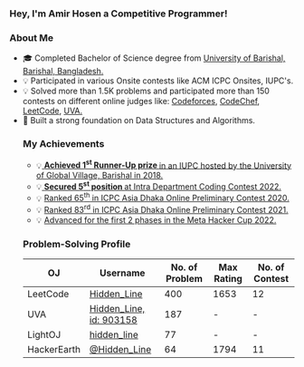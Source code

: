 <h3 align="left">Hey, I'm Amir Hosen a Competitive Programmer!</h3>
<!---
<p align="left">
  <a href="https://leetcode.com/Hidden_Line/">
    <img src="https://cp-badges.deta.dev/leetcode/Hidden_Line" alt="Leetcode" />
  </a>
  <a href="https://codeforces.com/profile/HiddenLine">
    <img src="https://cp-badges.deta.dev/codeforces/HiddenLine" alt="Codeforces" />
  </a>
  <a href="https://codechef.com/users/hidden_line/">
    <img src="https://cp-badges.deta.dev/codechef/hidden_line" alt="CodeChef" />
  </a>
  <a href="https://atcoder.jp/users/Hidden_Line/">
    <img src="https://cp-badges.deta.dev/atcoder/Hidden_Line" alt="AtCoder" />
  </a>
</p>
-->

<h3> About Me </h3>
<ul>
  <li> 🎓 Completed Bachelor of Science degree from <a href = "https://bu.ac.bd/"> University of Barishal, Barishal, Bangladesh. </a> </li>
  <li> 💡 Participated in various Onsite contests like ACM ICPC Onsites, IUPC's. </li>
  <li> 💡 Solved more than 1.5K problems and participated more than 150 contests on different online judges like: <a href="https://codeforces.com">Codeforces</a>, <a href="https://codechef.com">CodeChef</a>,  
    <a href="https://leetcode.com">LeetCode</a>, <a href="https://onlinejudge.org">UVA. </a> </li>
  <li> 📖 Built a strong foundation on Data Structures and Algorithms. </li>
  <!---
  <li> ≡ Gained solid knowledge of Front-End Development involving ReactJS, Redux, RESTful API, HTML, CSS. </li>
</ul>
-->

### My Achievements
<ul>
  <li> 💡<a href = "https://ugv.edu.bd"> <b> Achieved 1<sup>st</sup> Runner-Up prize </b> in an IUPC hosted by the University of Global Village, Barishal in 2018.</a> </li>
  <li> 💡<a href = "https://www.hackerrank.com/contests/intra-department-coding-contest-csebu-2022-1/leaderboard"> <b> Secured 5<sup>st</sup> position </b> at Intra Department Coding Contest 2022.</a> </li>
  <li> 💡 <a href = "https://algo.codemarshal.org/contests/icpc-dhaka-20-preli/standings">Ranked 65<sup>th</sup> in ICPC Asia Dhaka Online Preliminary Contest 2020.</a> </li>
  <li> 💡 <a href = "https://algo.codemarshal.org/contests/icpc-dhaka-21-preli/standings">Ranked 83<sup>rd</sup> in ICPC Asia Dhaka Online Preliminary Contest 2021.</a> </li>
  <li> 💡 <a href = "https://www.facebook.com/codingcompetitions/hacker-cup/2022/round-1/scoreboard?start=600"> Advanced for the first 2 phases in the Meta Hacker Cup 2022.</a></li>
</ul>

### Problem-Solving Profile
| OJ | Username | No. of Problem | Max Rating | No. of Contest |
| -- | -------- | ----------- | -------| -------|          
| LeetCode | [Hidden_Line](https://leetcode.com/Hidden_Line/)| 400 | 1653 | 12 |
| UVA | [Hidden_Line, id: 903158](http://uhunt.onlinejudge.org/id/903158) | 187 | - | - |
| LightOJ | [hidden_line](https://lightoj.com/user/hidden_line) | 77 | - | - |
| HackerEarth | [@Hidden_Line](https://www.hackerearth.com/@Hidden_Line) | 64 | 1794 | 11 |




<!--
**amir-hosen7/amir-hosen7** is a ✨ _special_ ✨ repository because its `README.md` (this file) appears on your GitHub profile.

Here are some ideas to get you started:

- 🔭 I’m currently working on ...
- 🌱 I’m currently learning ...
- 👯 I’m looking to collaborate on ...
- 🤔 I’m looking for help with ...
- 💬 Ask me about ...
- 📫 How to reach me: ...
- 😄 Pronouns: ...
- ⚡ Fun fact: ...
-->
